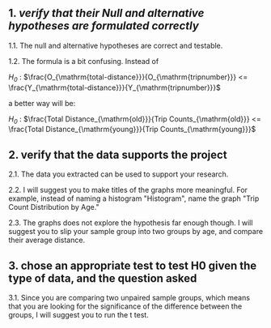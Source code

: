 ##  1. *verify that their Null and alternative hypotheses are formulated correctly* 
1.1. The null and alternative hypotheses are correct and testable. 

1.2. The formula is a bit confusing. Instead of

_$H_0$_ : $\frac{O_{\mathrm{total-distance}}}{O_{\mathrm{tripnumber}}} <= \frac{Y_{\mathrm{total-distance}}}{Y_{\mathrm{tripnumber}}}$

a better way will be:

_$H_0$_ : $\frac{Total Distance_{\mathrm{old}}}{Trip Counts_{\mathrm{old}}} <= \frac{Total Distance_{\mathrm{young}}}{Trip Counts_{\mathrm{young}}}$ 

## 2. verify that the data supports the project
2.1. The data you extracted can be used to support your research. 

2.2. I will suggest you to make titles of the graphs more meaningful. For example, instead of naming a histogram "Histogram", name the graph "Trip Count Distribution by Age." 

2.3. The graphs does not explore the hypothesis far enough though. I will suggest you to slip your sample group into two groups by age, and compare their average distance.

## 3. chose an appropriate test to test H0 given the type of data, and the question asked

3.1. Since you are comparing two unpaired sample groups, which means that you are looking for the significance of the difference between the groups, I will suggest you to run the t test.
